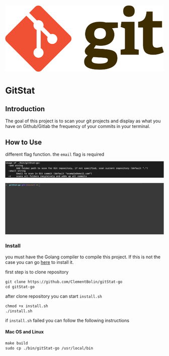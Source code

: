 
![](./assets/git.png)

# GitStat

## Introduction

The goal of this project is to scan your git projects and display as what you have on Github/Gitlab the frequency of your commits in your terminal.

## How to Use

different flag function. the ```email``` flag is required

![](./assets/help.png)

![Alt Text](./assets/example.gif)

### Install

you must have the Golang compiler to compile this project.
If this is not the case you can go [here](https://golang.org) to install it.

first step is to clone repository

    git clone https://github.com/ClementBolin/gitStat-go
    cd gitStat-go

after clone repository you can start ```install.sh```

    chmod +x install.sh
    ./install.sh

if ```install.sh``` failed you can follow the following instructions

#### Mac OS and Linux

    make build
    sudo cp ./bin/gitStat-go /usr/local/bin
